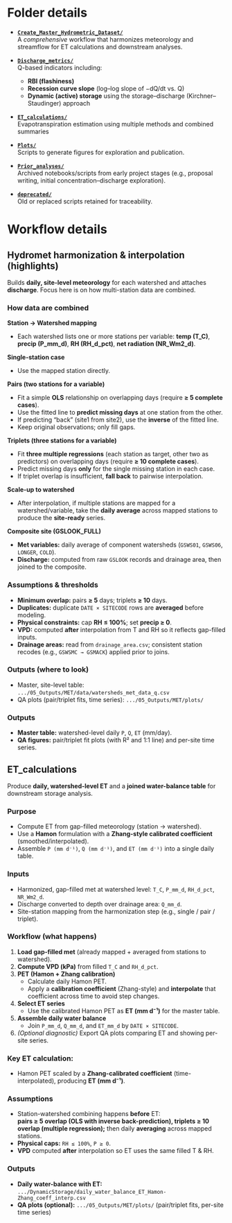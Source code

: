 
# Folder details

- **[`Create_Master_Hydrometric_Dataset/`](Create_Master_Hydrometric_Dataset/)**  
  A *comprehensive* workflow that harmonizes meteorology and streamflow for ET calculations and downstream analyses.

- **[`Discharge_metrics/`](Discharge_metrics/)**  
  Q-based indicators including:
  - **RBI (flashiness)**
  - **Recession curve slope** (log–log slope of −dQ/dt vs. Q)
  - **Dynamic (active) storage** using the storage–discharge (Kirchner–Staudinger) approach

- **[`ET_calculations/`](ET_calculations/)**  
  Evapotranspiration estimation using multiple methods and combined summaries
  
- **[`Plots/`](Plots/)**  
  Scripts to generate figures for exploration and publication.

- **[`Prior_analyses/`](Prior_analyses/)**  
  Archived notebooks/scripts from early project stages (e.g., proposal writing, initial concentration–discharge exploration).

- **[`deprecated/`](deprecated/)**  
  Old or replaced scripts retained for traceability.

# Workflow details
## Hydromet harmonization & interpolation (highlights)

Builds **daily, site-level meteorology** for each watershed and attaches **discharge**. Focus here is on how multi-station data are combined.

### How data are combined

**Station → Watershed mapping**
- Each watershed lists one or more stations per variable: **temp (T_C)**, **precip (P_mm_d)**, **RH (RH_d_pct)**, **net radiation (NR_Wm2_d)**.

**Single-station case**
- Use the mapped station directly.

**Pairs (two stations for a variable)**
- Fit a simple **OLS** relationship on overlapping days (require **≥ 5 complete cases**).
- Use the fitted line to **predict missing days** at one station from the other.
- If predicting “back” (site1 from site2), use the **inverse** of the fitted line.
- Keep original observations; only fill gaps.

**Triplets (three stations for a variable)**
- Fit **three multiple regressions** (each station as target, other two as predictors) on overlapping days (require **≥ 10 complete cases**).
- Predict missing days **only** for the single missing station in each case.
- If triplet overlap is insufficient, **fall back** to pairwise interpolation.

**Scale-up to watershed**
- After interpolation, if multiple stations are mapped for a watershed/variable, take the **daily average** across mapped stations to produce the **site-ready** series.

**Composite site (GSLOOK_FULL)**
- **Met variables:** daily average of component watersheds (`GSWS01`, `GSWS06`, `LONGER`, `COLD`).
- **Discharge:** computed from raw `GSLOOK` records and drainage area, then joined to the composite.

### Assumptions & thresholds

- **Minimum overlap:** pairs **≥ 5** days; triplets **≥ 10** days.
- **Duplicates:** duplicate `DATE × SITECODE` rows are **averaged** before modeling.
- **Physical constraints:** cap **RH ≤ 100%**; set **precip ≥ 0**.
- **VPD:** computed **after** interpolation from T and RH so it reflects gap-filled inputs.
- **Drainage areas:** read from `drainage_area.csv`; consistent station recodes (e.g., `GSWSMC → GSMACK`) applied prior to joins.

### Outputs (where to look)
- Master, site-level table: `.../05_Outputs/MET/data/watersheds_met_data_q.csv`
- QA plots (pair/triplet fits, time series): `.../05_Outputs/MET/plots/`

### Outputs
- **Master table:** watershed-level daily `P`, `Q`, `ET` (mm/day).  
- **QA figures:** pair/triplet fit plots (with R² and 1:1 line) and per-site time series.

## ET_calculations

Produce **daily, watershed-level ET** and a **joined water-balance table** for downstream storage analysis.

### Purpose
- Compute ET from gap-filled meteorology (station → watershed).
- Use a **Hamon** formulation with a **Zhang-style calibrated coefficient** (smoothed/interpolated).
- Assemble `P (mm d⁻¹)`, `Q (mm d⁻¹)`, and `ET (mm d⁻¹)` into a single daily table.

### Inputs
- Harmonized, gap-filled met at watershed level: `T_C`, `P_mm_d`, `RH_d_pct`, `NR_Wm2_d`.
- Discharge converted to depth over drainage area: `Q_mm_d`.
- Site-station mapping from the harmonization step (e.g., single / pair / triplet).

### Workflow (what happens)
1. **Load gap-filled met** (already mapped + averaged from stations to watershed).
2. **Compute VPD (kPa)** from filled `T_C` and `RH_d_pct`.
3. **PET (Hamon + Zhang calibration)**  
   - Calculate daily Hamon PET.  
   - Apply a **calibration coefficient** (Zhang-style) and **interpolate** that coefficient across time to avoid step changes.
4. **Select ET series**  
   - Use the calibrated Hamon PET as **ET (mm d⁻¹)** for the master table.
5. **Assemble daily water balance**  
   - Join `P_mm_d`, `Q_mm_d`, and `ET_mm_d` by `DATE × SITECODE`.
6. *(Optional diagnostic)* Export QA plots comparing ET and showing per-site series.

### Key ET calculation:
- Hamon PET scaled by a **Zhang-calibrated coefficient** (time-interpolated), producing **ET (mm d⁻¹)**.

### Assumptions
- Station-watershed combining happens **before** ET:  
  **pairs ≥ 5 overlap (OLS with inverse back-prediction), triplets ≥ 10 overlap (multiple regression);** then daily **averaging** across mapped stations.  
- **Physical caps:** `RH ≤ 100%`, `P ≥ 0`.  
- **VPD** computed **after** interpolation so ET uses the same filled T & RH.  

### Outputs
- **Daily water-balance with ET:** `.../DynamicStorage/daily_water_balance_ET_Hamon-Zhang_coeff_interp.csv`  
- **QA plots (optional):** `.../05_Outputs/MET/plots/` (pair/triplet fits, per-site time series)




